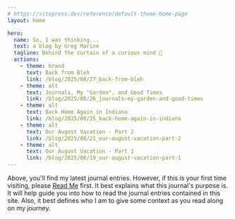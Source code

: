 ```yaml
---
# https://vitepress.dev/reference/default-theme-home-page
layout: home

hero:
  name: So, I was thinking...
  text: a blog by Greg Marine
  tagline: Behind the curtain of a curious mind 🤔
  actions:
    - theme: brand
      text: Back from Bleh
      link: /blog/2025/08/27_back-from-bleh
    - theme: alt
      text: Journals, My "Garden", and Good Times
      link: /blog/2025/08/26_journals-my-garden-and-good-times
    - theme: alt
      text: Back Home Again in Indiana
      link: /blog/2025/08/25_back-home-again-in-indiana
    - theme: alt
      text: Our August Vacation - Part 2
      link: /blog/2025/08/21_our-august-vacation-part-2
    - theme: alt
      text: Our August Vacation - Part 1
      link: /blog/2025/08/19_our-august-vacation-part-1
---
```


Above, you'll find my latest journal entries. However, if this is your first time visiting, please [Read Me](read-me) first. It best explains what this journal's purpose is. It will help guide you into how to read the journal entries contained in this site. Also, it best defines who I am to give some context as you read along on my journey.
